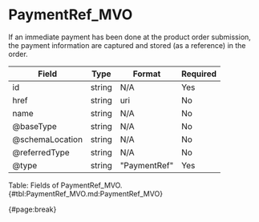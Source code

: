 <!--
    ATTENTION: This file was generated via gradle!
               Do NOT manually edit this file! Any such changes will be overwritten!
-->

# PaymentRef_MVO

If an immediate payment has been done at the product order submission, the payment information are captured and stored (as a reference) in the order.

| Field | Type | Format | Required |
| ------- | ------- | ------- | --- |
| id | string | N/A | Yes |
| href | string | uri | No |
| name | string | N/A | No |
| @baseType | string | N/A | No |
| @schemaLocation | string | N/A | No |
| @referredType | string | N/A | No |
| @type | string | "PaymentRef" | Yes |

Table: Fields of PaymentRef_MVO. {#tbl:PaymentRef_MVO.md:PaymentRef_MVO}

{#page:break}
